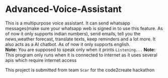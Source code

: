 # Advanced-Voice-Assistant
This is a multipurpose voice assistant. It can send whatsapp messages(make sure your whatsapp web is signed in to use this feature. As of now it only supports indian numbers), send emails, tell you the news,weather forecast, translate texts, keep reminders and a lot more. It also acts as a AI chatbot. As of now it only supports english. <br>
**Note:** You are supposed to speak only when it prints `Listening...`
**Note:** This program only runs when it is connected to internet as it uses several apis which require internet access


This project is submitted from team `Scar` for the code2create hackathon


